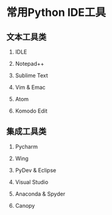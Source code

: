 # 常用Python IDE工具

## 文本工具类

1. IDLE

1. Notepad++

1. Sublime Text

1. Vim & Emac

1. Atom

1. Komodo Edit



## 集成工具类

1. Pycharm

1. Wing

1. PyDev & Eclipse

1. Visual Studio

1. Anaconda & Spyder

1. Canopy
